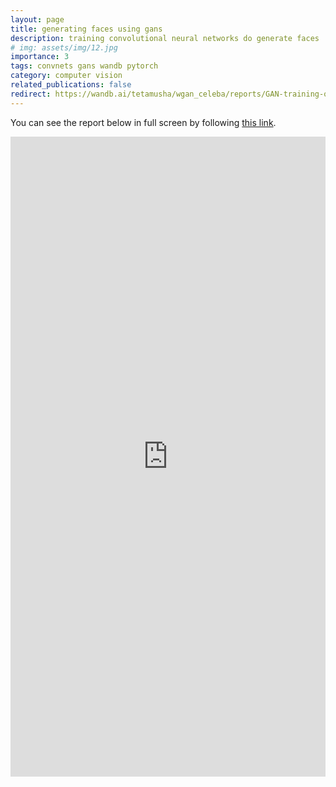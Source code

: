```yaml
---
layout: page
title: generating faces using gans
description: training convolutional neural networks do generate faces
# img: assets/img/12.jpg
importance: 3
tags: convnets gans wandb pytorch
category: computer vision
related_publications: false
redirect: https://wandb.ai/tetamusha/wgan_celeba/reports/GAN-training-on-image-datasets--Vmlldzo2NzMxODkx
---
```


You can see the report below in full screen by following [this link](https://wandb.ai/tetamusha/wgan_celeba/reports/GAN-training-on-image-datasets--Vmlldzo2NzMxODkx).

<iframe src="https://wandb.ai/tetamusha/wgan_celeba/reports/GAN-training-on-image-datasets--Vmlldzo2NzMxODkx" style="border:none;height:1024px;width:100%">
</iframe>
